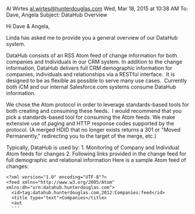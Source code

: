 Al Wirtes <al.wirtes@hunterdouglas.com>
Wed, Mar 18, 2015 at 10:38 AM
To: Dave, Angela
Subject: DataHub Overview

Hi Dave & Angela,

Linda has asked me to provide you a general overview of our DataHub system.

DataHub consists of an RSS Atom feed of change information for both companies and Individuals in our CRM system. In addition to the change information, DataHub delivers full CRM demographic information for companies, individuals and relationships via a RESTful interface.  It is designed to be as flexible as possible to serve many use cases.  Currently both iCM and our internal Salesforce.com systems consume DataHub information.

We chose the Atom protocol in order to leverage standards-based tools for both creating and consuming these feeds.  I would recommend that you pick a standards-based tool for consuming the Atom feeds. We make extensive use of paging and HTTP response codes supported by the protocol. (A merged HDID that no longer exists returns a 301 or "Moved Permanently," redirecting you to the target of the merge, etc.)

Typically, DataHub is used by:
	1.	Monitoring of Company and Individual Atom feeds for changes
	2.	Following links provided in the change feed for full demographic and relational information
Here is a sample Atom feed of changes:
````
<?xml version="1.0" encoding="UTF-8"?>
<feed xmlns="http://www.w3.org/2005/Atom" xmlns:dh="urn:datahub.hunterdouglas.com">
  <id>tag:datahub.hunterdouglas.com,2012:Companies:feed</id>
  <title type="text">Companies</title>
  <aut
  '''

